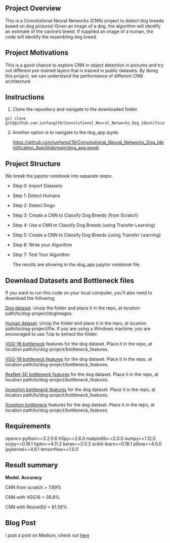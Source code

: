 
## Project Overview

This is a Convolutional Neural Networks (CNN) project to detect dog breeds based on dog pictures! Given an image of a dog, the algorithm will identify an estimate of the canine’s breed.  If supplied an image of a human, the code will identify the resembling dog breed.  



## Project Motivations

This is a good chance to explore CNN in object detection in pictures and try out different pre-trained layers that is trained in public datasets. By doing this project, we can understand the performance of different CNN architecture 



## Instructions

1. Clone the repository and navigate to the downloaded folder.
```	
git clone git@github.com:junfang219/Convolutional_Neural_Networks_Dog_Identification_App.git
```

2. Another option is to navigate to the dog_app.ipynb

   https://github.com/junfang219/Convolutional_Neural_Networks_Dog_Identification_App/blob/main/dog_app.ipynb


## Project Structure

We break the jupytor notebook into separate steps:

- Step 0: Import Datasets

- Step 1: Detect Humans

- Step 2: Detect Dogs

- Step 3: Create a CNN to Classify Dog Breeds (from Scratch)

- Step 4: Use a CNN to Classify Dog Breeds (using Transfer Learning)

- Step 5: Create a CNN to Classify Dog Breeds (using Transfer Learning)

- Step 6: Write your Algorithm

- Step 7: Test Your Algorithm

  The results are showing in the dog_app jupytor notebook file.



## Download Datasets and Bottleneck files

If you want to run this code on your local computer, you'll also need to download the following;

[Dog dataset](https://s3-us-west-1.amazonaws.com/udacity-aind/dog-project/dogImages.zip). Unzip the folder and place it in the repo, at location path/to/dog-project/dogImages.

[Human dataset](https://s3-us-west-1.amazonaws.com/udacity-aind/dog-project/lfw.zip). Unzip the folder and place it in the repo, at location path/to/dog-project/lfw. If you are using a Windows machine, you are encouraged to use 7zip to extract the folder.

[VGG-16 bottleneck](https://s3-us-west-1.amazonaws.com/udacity-aind/dog-project/DogVGG16Data.npz) features for the dog dataset. Place it in the repo, at location path/to/dog-project/bottleneck_features.

[VGG-19 bottleneck features](https://s3-us-west-1.amazonaws.com/udacity-aind/dog-project/DogVGG19Data.npz) for the dog dataset. Place it in the repo, at location path/to/dog-project/bottleneck_features.

[ResNet-50 bottleneck features](https://s3-us-west-1.amazonaws.com/udacity-aind/dog-project/DogResnet50Data.npz) for the dog dataset. Place it in the repo, at location path/to/dog-project/bottleneck_features.

[Inception bottleneck features](https://s3-us-west-1.amazonaws.com/udacity-aind/dog-project/DogInceptionV3Data.npz) for the dog dataset. Place it in the repo, at location path/to/dog-project/bottleneck_features.

[Xception bottleneck](https://s3-us-west-1.amazonaws.com/udacity-aind/dog-project/DogXceptionData.npz) features for the dog dataset. Place it in the repo, at location path/to/dog-project/bottleneck_features



## Requirements

opencv-python==3.2.0.6
h5py==2.6.0
matplotlib==2.0.0
numpy==1.12.0
scipy==0.18.1
tqdm==4.11.2
keras==2.0.2
scikit-learn==0.18.1
pillow==4.0.0
ipykernel==4.6.1
tensorflow==1.0.0

## Result summary

**Model. Accuracy**

CNN from scratch = 7.89%

CNN with VGG16 = 38.8%

CNN with Resnet50 = 81.58%

## Blog Post

I post a post on Medium, check out [here](https://junfang219.medium.com/convolutional-neural-networks-write-an-algorithm-for-a-dog-identification-app-5cea27d3e1eb)

